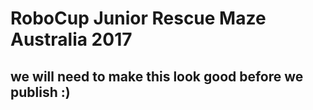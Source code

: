 # RoboCup Junior Rescue Maze Australia 2017

## we will need to make this look good before we publish :)

